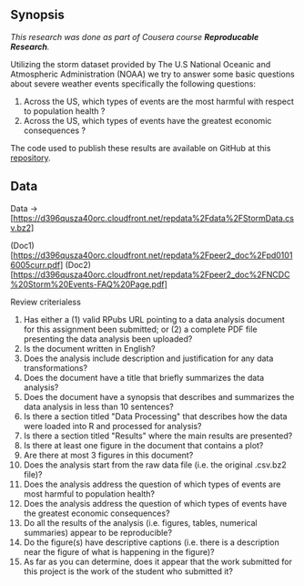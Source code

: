 ## Synopsis

_This research was done as part of Cousera course **Reproducable Research**._

Utilizing the storm dataset provided by The U.S National Oceanic and Atmospheric Administration (NOAA) we try to answer some basic questions about severe weather events specifically the following questions:

1. Across the US, which types of events are the most harmful with respect to population health ?
1. Across the US, which types of events have the greatest economic consequences ?

The code used to publish these results are available on GitHub at this [repository](https://github.com/devender/research-project-2).

## Data

Data ->[https://d396qusza40orc.cloudfront.net/repdata%2Fdata%2FStormData.csv.bz2]

(Doc1)[https://d396qusza40orc.cloudfront.net/repdata%2Fpeer2_doc%2Fpd01016005curr.pdf]
(Doc2)[https://d396qusza40orc.cloudfront.net/repdata%2Fpeer2_doc%2FNCDC%20Storm%20Events-FAQ%20Page.pdf]

Review criterialess 
1. Has either a (1) valid RPubs URL pointing to a data analysis document for this assignment been submitted; or (2) a complete PDF file presenting the data analysis been uploaded?
1. Is the document written in English?
1. Does the analysis include description and justification for any data transformations?
1. Does the document have a title that briefly summarizes the data analysis?
1. Does the document have a synopsis that describes and summarizes the data analysis in less than 10 sentences?
1. Is there a section titled "Data Processing" that describes how the data were loaded into R and processed for analysis?
1. Is there a section titled "Results" where the main results are presented?
1. Is there at least one figure in the document that contains a plot?
1. Are there at most 3 figures in this document?
1. Does the analysis start from the raw data file (i.e. the original .csv.bz2 file)?
1. Does the analysis address the question of which types of events are most harmful to population health?
1. Does the analysis address the question of which types of events have the greatest economic consequences?
1. Do all the results of the analysis (i.e. figures, tables, numerical summaries) appear to be reproducible?
1. Do the figure(s) have descriptive captions (i.e. there is a description near the figure of what is happening in the figure)?
1. As far as you can determine, does it appear that the work submitted for this project is the work of the student who submitted it?
